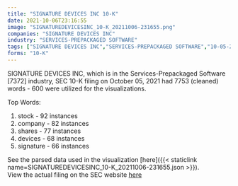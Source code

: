 ```yaml
---
title: "SIGNATURE DEVICES INC 10-K"
date: 2021-10-06T23:16:55
image: "SIGNATUREDEVICESINC_10-K_20211006-231655.png"
companies: "SIGNATURE DEVICES INC"
industry: "SERVICES-PREPACKAGED SOFTWARE"
tags: ["SIGNATURE DEVICES INC","SERVICES-PREPACKAGED SOFTWARE","10-05-2021","10-K"]
forms: "10-K"
---
```

SIGNATURE DEVICES INC, which is in the Services-Prepackaged Software [7372] industry, SEC 10-K filing on October 05, 2021 had 7753 (cleaned) words - 600 were utilized for the visualizations.

Top Words:
1. stock - 92 instances
2. company - 82 instances
3. shares - 77 instances
4. devices - 68 instances
5. signature - 66 instances


See the parsed data used in the visualization [here]({{< staticlink name=SIGNATUREDEVICESINC_10-K_20211006-231655.json >}}).  
View the actual filing on the SEC website [here](https://www.sec.gov/Archives/edgar/data/1267919/0001376474-21-000336.txt)